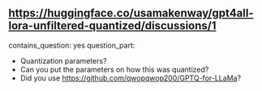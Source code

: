 ## https://huggingface.co/usamakenway/gpt4all-lora-unfiltered-quantized/discussions/1

contains_question: yes
question_part: 
- Quantization parameters?
- Can you put the parameters on how this was quantized?
- Did you use https://github.com/qwopqwop200/GPTQ-for-LLaMa?